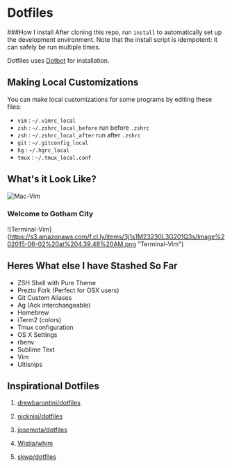 Dotfiles 
=========

###How I install
After cloning this repo, run `install` to automatically set up the development environment. Note that the install script is idempotent: it can safely be run multiple times.

Dotfiles uses [Dotbot](https://github.com/anishathalye/dotbot) for installation.

Making Local Customizations
---------------------------

You can make local customizations for some programs by editing these files:

* `vim` : `~/.vimrc_local`
* `zsh` : `~/.zshrc_local_before` run before `.zshrc`
* `zsh` : `~/.zshrc_local_after` run after `.zshrc`
* `git` : `~/.gitconfig_local`
* `hg` : `~/.hgrc_local`
* `tmux` : `~/.tmux_local.conf`

What's it Look Like?
---------------------------
![Mac-Vim](https://s3.amazonaws.com/f.cl.ly/items/3F343Q0H3q0e2x3U3x1l/Image%202015-06-02%20at%204.30.02%20AM.png "Mac-Vim Setup")

### Welcome to Gotham City

![Terminal-Vim] (https://s3.amazonaws.com/f.cl.ly/items/3j1s1M23230L3G201Q3s/Image%202015-06-02%20at%204.39.48%20AM.png "Terminal-Vim")

Heres What else I have Stashed So Far
-------------------------------------------------------------
- ZSH Shell with Pure Theme
- Prezto Fork (Perfect for OSX users)
- Git Custom Aliases
- Ag (Ack interchangeable)
- Homebrew
- iTerm2 (colors)
- Tmux configuration
- OS X Settings
- rbenv
- Sublime Text
- Vim
- Ultisnips


Inspirational Dotfiles
----------------------

1. [drewbarontini/dotfiles](https://github.com/drewbarontini/dotfiles)

2. [nicknisi/dotfiles](https://github.com/nicknisi/dotfiles)

3. [josemota/dotfiles](https://github.com/josemota/dotfiles)

4. [Wistia/whim](https://github.com/wistia/whim)

5. [skwp/dotfiles](https://github.com/skwp/dotfiles)
